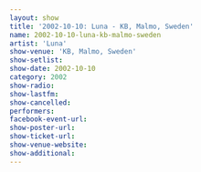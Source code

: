 ```yaml
---
layout: show
title: '2002-10-10: Luna - KB, Malmo, Sweden'
name: 2002-10-10-luna-kb-malmo-sweden
artist: 'Luna'
show-venue: 'KB, Malmo, Sweden'
show-setlist: 
show-date: 2002-10-10
category: 2002
show-radio: 
show-lastfm: 
show-cancelled: 
performers: 
facebook-event-url: 
show-poster-url: 
show-ticket-url: 
show-venue-website: 
show-additional: 
---
```


